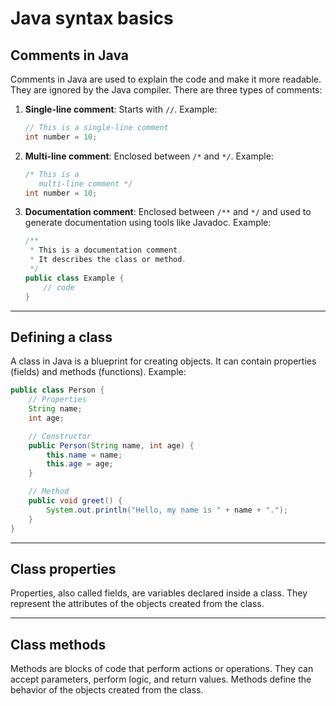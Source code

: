 # Java syntax basics

## Comments in Java

Comments in Java are used to explain the code and make it more readable. They are ignored by the Java compiler. There are three types of comments:

1. **Single-line comment**: Starts with `//`. Example:

   ```java
   // This is a single-line comment
   int number = 10;
   ```

2. **Multi-line comment**: Enclosed between `/*` and `*/`. Example:

   ```java
   /* This is a 
      multi-line comment */
   int number = 10;
   ```

3. **Documentation comment**: Enclosed between `/**` and `*/` and used to generate documentation using tools like Javadoc. Example:

   ```java
   /**
    * This is a documentation comment.
    * It describes the class or method.
    */
   public class Example {
       // code
   }
   ```

---

## Defining a class

A class in Java is a blueprint for creating objects. It can contain properties (fields) and methods (functions). Example:

```java
public class Person {
    // Properties
    String name;
    int age;

    // Constructor
    public Person(String name, int age) {
        this.name = name;
        this.age = age;
    }

    // Method
    public void greet() {
        System.out.println("Hello, my name is " + name + ".");
    }
}
```

---

## Class properties

Properties, also called fields, are variables declared inside a class. They represent the attributes of the objects created from the class.

---

## Class methods

Methods are blocks of code that perform actions or operations. They can accept parameters, perform logic, and return values. Methods define the behavior of the objects created from the class.

